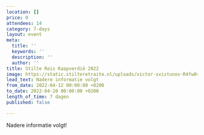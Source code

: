 ```yaml
---
location: []
price: 0
attendees: 14
category: 7-days
layout: event
meta:
  title: ''
  keywords: ''
  description: ''
  author: ''
title: Stilte Reis Kaapverdië 2022
image: https://static.stilteretraite.nl/uploads/victor-svistunov-R4fw0vlJd-A-unsplash.jpg
lead_text: Nadere informatie volgt
from_date: 2022-04-12 00:00:00 +0200
to_date: 2022-04-20 00:00:00 +0200
length_of_time: 7 dagen
published: false

---
```

Nadere informatie volgt!